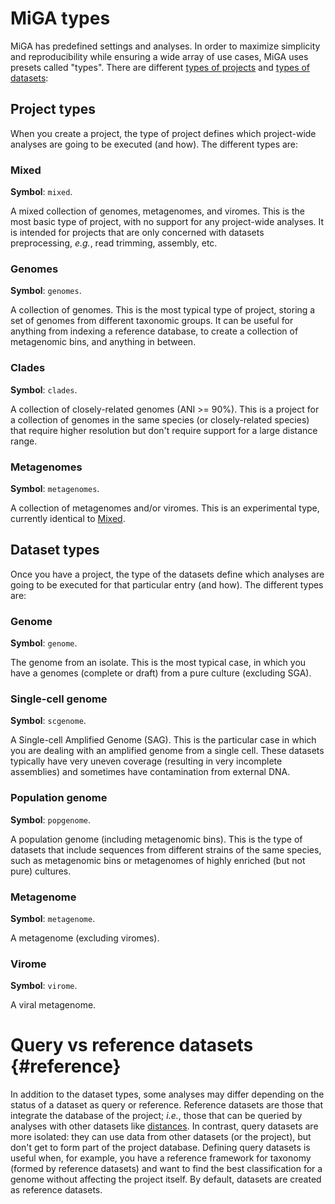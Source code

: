 # MiGA types

MiGA has predefined settings and analyses. In order to maximize simplicity and
reproducibility while ensuring a wide array of use cases, MiGA uses presets
called "types". There are different [types of projects](#project-types) and
[types of datasets](#dataset-types):

## Project types

When you create a project, the type of project defines which project-wide
analyses are going to be executed (and how). The different types are:

### Mixed

**Symbol**: `mixed`.

A mixed collection of genomes, metagenomes, and viromes. This is the most basic
type of project, with no support for any project-wide analyses. It is intended
for projects that are only concerned with datasets preprocessing, *e.g.*, read
trimming, assembly, etc.

### Genomes

**Symbol**: `genomes`.

A collection of genomes. This is the most typical type of project, storing a set
of genomes from different taxonomic groups. It can be useful for anything from
indexing a reference database, to create a collection of metagenomic bins, and
anything in between.

### Clades

**Symbol**: `clades`.

A collection of closely-related genomes (ANI >= 90%). This is a project for a
collection of genomes in the same species (or closely-related species) that
require higher resolution but don't require support for a large distance range.

### Metagenomes

**Symbol**: `metagenomes`.

A collection of metagenomes and/or viromes. This is an experimental type,
currently identical to [Mixed](#mixed).

## Dataset types

Once you have a project, the type of the datasets define which analyses are
going to be executed for that particular entry (and how). The different types
are:

### Genome

**Symbol**: `genome`.

The genome from an isolate. This is the most typical case, in which you have
a genomes (complete or draft) from a pure culture (excluding SGA).

### Single-cell genome

**Symbol**: `scgenome`.

A Single-cell Amplified Genome (SAG). This is the particular case in which
you are dealing with an amplified genome from a single cell. These datasets
typically have very uneven coverage (resulting in very incomplete assemblies)
and sometimes have contamination from external DNA.

### Population genome

**Symbol**: `popgenome`.

A population genome (including metagenomic bins). This is the type of datasets
that include sequences from different strains of the same species, such as
metagenomic bins or metagenomes of highly enriched (but not pure) cultures.

### Metagenome

**Symbol**: `metagenome`.

A metagenome (excluding viromes).

### Virome

**Symbol**: `virome`.

A viral metagenome.

# Query vs reference datasets {#reference}

In addition to the dataset types, some analyses may differ depending on the
status of a dataset as query or reference. Reference datasets are those that
integrate the database of the project; *i.e.*, those that can be queried by
analyses with other datasets like [distances](../part5/workflow.md#distances).
In contrast, query datasets are more isolated: they can use data from other
datasets (or the project), but don't get to form part of the project database.
Defining query datasets is useful when, for example, you have a reference
framework for taxonomy (formed by reference datasets) and want to find the best
classification for a genome without affecting the project itself. By default,
datasets are created as reference datasets.

